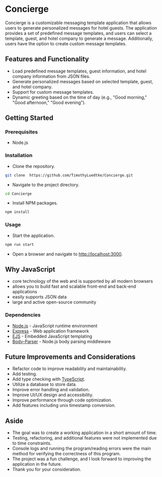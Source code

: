 # Concierge

Concierge is a customizable messaging template application that allows users to generate personalized messages for hotel guests. The application provides a set of predefined message templates, and users can select a template, guest, and hotel company to generate a message. Additionally, users have the option to create custom message templates.

## Features and Functionality

- Load predefined message templates, guest information, and hotel company information from JSON files.
- Generate personalized messages based on selected template, guest, and hotel company.
- Support for custom message templates.
- Dynamic greeting based on the time of day (e.g., "Good morning," "Good afternoon," "Good evening").

## Getting Started

### Prerequisites

- Node.js

### Installation

- Clone the repository.

```sh
git clone  https://github.com/TimothyLuedtke/Concierge.git
```

- Navigate to the project directory.

```sh
cd Concierge
```

- Install NPM packages.

```sh
npm install
```

### Usage

- Start the application.

```sh
npm run start
```

- Open a browser and navigate to <http://localhost:3000>.

## Why JavaScript

- core technology of the web and is supported by all modern browsers
- allows you to build fast and scalable front-end and back-end applications
- easily supports JSON data
- large and active open-source community

### Dependencies

- [Node.js](https://nodejs.org/en/) - JavaScript runtime environment
- [Express](https://expressjs.com/) - Web application framework
- [EJS](https://ejs.co/) - Embedded JavaScript templating
- [Body-Parser](https://www.npmjs.com/package/body-parser) - Node.js body parsing middleware

## Future Improvements and Considerations

- Refactor code to improve readability and maintainability.
- Add testing.
- Add type checking with [TypeScript](https://www.typescriptlang.org/).
- Utilize a database to store data.
- Improve error handling and validation.
- Improve UI/UX design and accessibility.
- Improve performance through code optimization.
- Add features including unix timestamp conversion.

## Aside

- The goal was to create a working application in a short amount of time.
- Testing, refactoring, and additional features were not implemented due to time constraints.
- Console logs and running the program/reading errors were the main method for verifying the correctness of this program.
- The project was a fun challenge, and I look forward to improving the application in the future.
- Thank you for your consideration.
